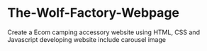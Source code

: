 # The-Wolf-Factory-Webpage
Create a Ecom camping accessory website using HTML, CSS and Javascript
developing website include carousel image
